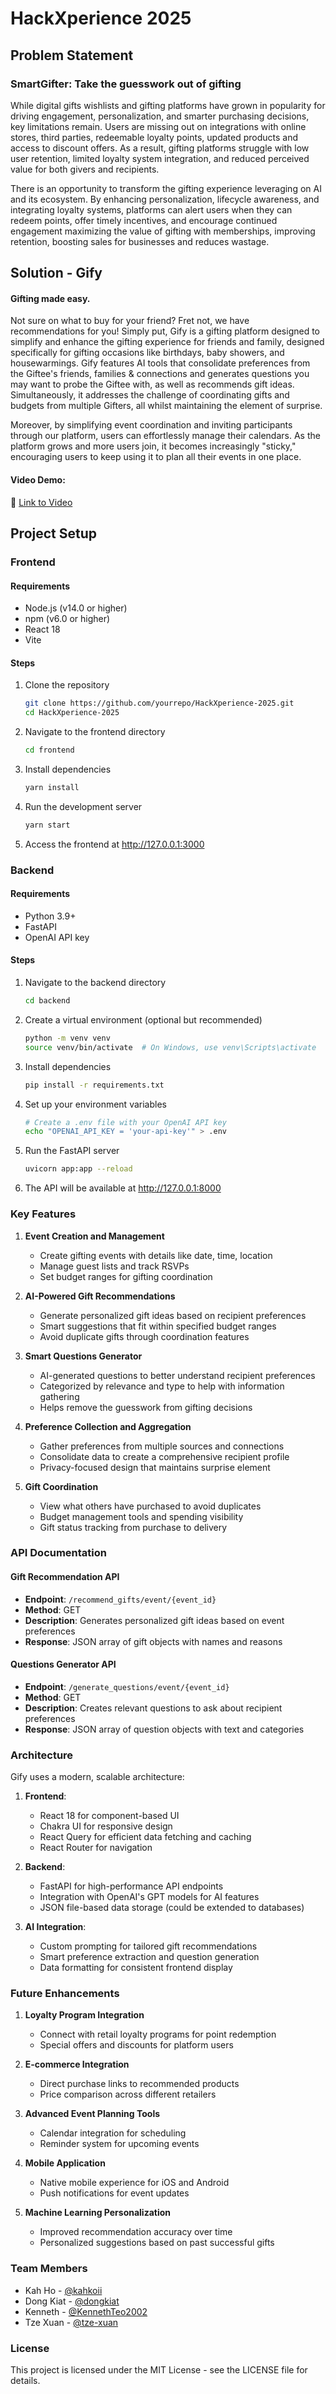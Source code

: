 # HackXperience 2025

## Problem Statement
### SmartGifter: Take the guesswork out of gifting 

While digital gifts wishlists and gifting platforms have grown in popularity for driving engagement, personalization, and smarter purchasing decisions, key limitations remain. Users are missing out on integrations with online stores, third parties, redeemable loyalty points, updated products and access to discount offers. As a result, gifting platforms struggle with low user retention, limited loyalty system integration, and reduced perceived value for both givers and recipients.

There is an opportunity to transform the gifting experience leveraging on AI and its ecosystem. By enhancing personalization, lifecycle awareness, and integrating loyalty systems, platforms can alert users when they can redeem points, offer timely incentives, and encourage continued engagement maximizing the value of gifting with memberships, improving retention, boosting sales for businesses and reduces wastage.

## Solution - Gify
#### Gifting made easy.
Not sure on what to buy for your friend? Fret not, we have recommendations for you! Simply put, Gify is a gifting platform designed to simplify and enhance the gifting experience for friends and family, designed specifically for gifting occasions like birthdays, baby showers, and housewarmings. Gify features AI tools that consolidate preferences from the Giftee's friends, families & connections and generates questions you may want to probe the Giftee with, as well as recommends gift ideas. Simultaneously, it addresses the challenge of coordinating gifts and budgets from multiple Gifters, all whilst maintaining the element of surprise. 

Moreover, by simplifying event coordination and inviting participants through our platform, users can effortlessly manage their calendars. As the platform grows and more users join, it becomes increasingly "sticky," encouraging users to keep using it to plan all their events in one place.

#### Video Demo: 
🔗 [Link to Video](https://drive.google.com/drive/folders/1Bj8cmMqy71FtyUclm_XhQRYNbt6Z9jw6?usp=sharing)

## Project Setup

### Frontend
#### Requirements
- Node.js (v14.0 or higher)
- npm (v6.0 or higher)
- React 18
- Vite

#### Steps
1. Clone the repository
   ```bash
   git clone https://github.com/yourrepo/HackXperience-2025.git
   cd HackXperience-2025
   ```

2. Navigate to the frontend directory
   ```bash
   cd frontend
   ```

3. Install dependencies
   ```bash
   yarn install
   ```

4. Run the development server
   ```bash
   yarn start
   ```

5. Access the frontend at http://127.0.0.1:3000

### Backend
#### Requirements
- Python 3.9+
- FastAPI
- OpenAI API key

#### Steps
1. Navigate to the backend directory
   ```bash
   cd backend
   ```

2. Create a virtual environment (optional but recommended)
   ```bash
   python -m venv venv
   source venv/bin/activate  # On Windows, use venv\Scripts\activate
   ```

3. Install dependencies
   ```bash
   pip install -r requirements.txt
   ```

4. Set up your environment variables
   ```bash
   # Create a .env file with your OpenAI API key
   echo "OPENAI_API_KEY = 'your-api-key'" > .env
   ```

5. Run the FastAPI server
   ```bash
   uvicorn app:app --reload
   ```

6. The API will be available at http://127.0.0.1:8000

### Key Features

1. **Event Creation and Management**
   - Create gifting events with details like date, time, location
   - Manage guest lists and track RSVPs
   - Set budget ranges for gifting coordination

2. **AI-Powered Gift Recommendations**
   - Generate personalized gift ideas based on recipient preferences
   - Smart suggestions that fit within specified budget ranges
   - Avoid duplicate gifts through coordination features

3. **Smart Questions Generator**
   - AI-generated questions to better understand recipient preferences
   - Categorized by relevance and type to help with information gathering
   - Helps remove the guesswork from gifting decisions

4. **Preference Collection and Aggregation**
   - Gather preferences from multiple sources and connections
   - Consolidate data to create a comprehensive recipient profile
   - Privacy-focused design that maintains surprise element

5. **Gift Coordination**
   - View what others have purchased to avoid duplicates
   - Budget management tools and spending visibility
   - Gift status tracking from purchase to delivery

### API Documentation

#### Gift Recommendation API
- **Endpoint**: `/recommend_gifts/event/{event_id}`
- **Method**: GET
- **Description**: Generates personalized gift ideas based on event preferences
- **Response**: JSON array of gift objects with names and reasons

#### Questions Generator API
- **Endpoint**: `/generate_questions/event/{event_id}`
- **Method**: GET
- **Description**: Creates relevant questions to ask about recipient preferences
- **Response**: JSON array of question objects with text and categories

### Architecture

Gify uses a modern, scalable architecture:

1. **Frontend**:
   - React 18 for component-based UI
   - Chakra UI for responsive design
   - React Query for efficient data fetching and caching
   - React Router for navigation

2. **Backend**:
   - FastAPI for high-performance API endpoints
   - Integration with OpenAI's GPT models for AI features
   - JSON file-based data storage (could be extended to databases)

3. **AI Integration**:
   - Custom prompting for tailored gift recommendations
   - Smart preference extraction and question generation
   - Data formatting for consistent frontend display

### Future Enhancements

1. **Loyalty Program Integration**
   - Connect with retail loyalty programs for point redemption
   - Special offers and discounts for platform users

2. **E-commerce Integration**
   - Direct purchase links to recommended products
   - Price comparison across different retailers

3. **Advanced Event Planning Tools**
   - Calendar integration for scheduling
   - Reminder system for upcoming events

4. **Mobile Application**
   - Native mobile experience for iOS and Android
   - Push notifications for event updates

5. **Machine Learning Personalization**
   - Improved recommendation accuracy over time
   - Personalized suggestions based on past successful gifts

### Team Members
- Kah Ho - [@kahkoii](https://github.com/kahkoii)
- Dong Kiat - [@dongkiat](https://github.com/dongkiat)
- Kenneth - [@KennethTeo2002](https://github.com/KennethTeo2002)
- Tze Xuan - [@tze-xuan](https://github.com/tze-xuan)

### License
This project is licensed under the MIT License - see the LICENSE file for details.
